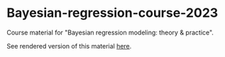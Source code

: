 # Bayesian-regression-course-2023

Course material for "Bayesian regression modeling: theory &amp; practice".

See rendered version of this material [here](https://michael-franke.github.io/Bayesian-regression-course-2023/).

